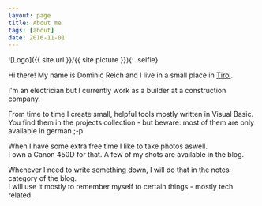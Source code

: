 ```yaml
---
layout: page
title: About me
tags: [about]
date: 2016-11-01
---
```

![Logo]({{ site.url }}/{{ site.picture }}){: .selfie}

Hi there! My name is Dominic Reich and I live in a small place in [Tirol][tirol].

I'm an electrician but I currently work as a builder at a construction company.

From time to time I create small, helpful tools mostly written in Visual Basic. You find them in the projects collection - but beware: most of them are only
available in german ;-p

When I have some extra free time I like to take photos aswell.  
I own a Canon 450D for that. A few of my shots are available in the blog.

Whenever I need to write something down, I will do that in the notes category of the blog.  
I will use it mostly to remember myself to certain things - mostly tech related.

[tirol]: https://de.wikipedia.org/wiki/Tirol
[oetztal]:https://de.wikipedia.org/wiki/Ötztal

